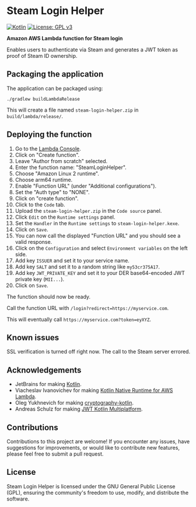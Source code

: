# Steam Login Helper

[![Kotlin](https://img.shields.io/badge/Kotlin-2.1.21-blue.svg?style=flat&logo=kotlin)](https://kotlinlang.org)
[![License: GPL v3](https://img.shields.io/badge/License-GPLv3-blue.svg)](https://www.gnu.org/licenses/gpl-3.0)

**Amazon AWS Lambda function for Steam login**

Enables users to authenticate via Steam and generates a JWT token as proof of Steam ID ownership.

## Packaging the application

The application can be packaged using:

```shell script
./gradlew buildLambdaRelease
```

This will create a file named `steam-login-helper.zip` in `build/lambda/release/`.

## Deploying the function

1. Go to the [Lambda Console](https://console.aws.amazon.com/lambda/home).
2. Click on "Create function".
3. Leave "Author from scratch" selected.
4. Enter the function name: "SteamLoginHelper".
5. Choose "Amazon Linux 2 runtime".
6. Choose arm64 runtime.
7. Enable "Function URL" (under "Additional configurations").
8. Set the "Auth type" to "NONE".
9. Click on "create function".
10. Click to the `Code` tab.
11. Upload the `steam-login-helper.zip` in the `Code source` panel.
12. Click `Edit` on the `Runtime settings` panel.
13. Set the `Handler` in the `Runtime settings` to `steam-login-helper.kexe`.
14. Click on `Save`.
15. You can now call the displayed "Function URL" and you should see a valid response.
16. Click on the `Configuration` and select `Environment variables` on the left side.
17. Add key `ISSUER` and set it to your service name.
18. Add key `SALT` and set it to a random string like `my53cr375A17`.
19. Add key `JWT_PRIVATE_KEY` and set it to your DER base64-encoded JWT private key (`MII...`).
20. Click on `Save`.

The function should now be ready.

Call the function URL with `/login?redirect=https://myservice.com`.

This will eventually call `https://myservice.com?token=eyXYZ`.

## Known issues

SSL verification is turned off right now.
The call to the Steam server errored.

## Acknowledgements

* JetBrains for making [Kotlin](https://kotlinlang.org).
* Viacheslav Ivanovichev for making [Kotlin Native Runtime for AWS Lambda](https://github.com/trueangle/kotlin-native-aws-lambda-runtime).
* Oleg Yukhnevich for making [cryptography-kotlin](https://github.com/whyoleg/cryptography-kotlin).
* Andreas Schulz for making [JWT Kotlin Multiplatform](https://github.com/Appstractive/jwt-kt).

## Contributions

Contributions to this project are welcome! If you encounter any issues,
have suggestions for improvements, or would like to contribute new features,
please feel free to submit a pull request.

## License

Steam Login Helper is licensed under the GNU General Public License (GPL),
ensuring the community's freedom to use, modify, and distribute the software.
